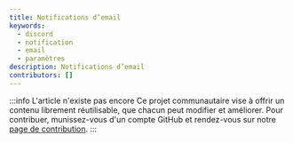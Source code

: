 ```yaml
---
title: Notifications d’email
keywords:
  - discord
  - notification
  - email
  - paramètres
description: Notifications d’email
contributors: []
---
```


:::info L'article n'existe pas encore
Ce projet communautaire vise à offrir un contenu librement réutilisable, que chacun peut modifier et améliorer.
Pour contribuer, munissez-vous d'un compte GitHub et rendez-vous sur notre [page de contribution](/wiki/contribuer).
:::
